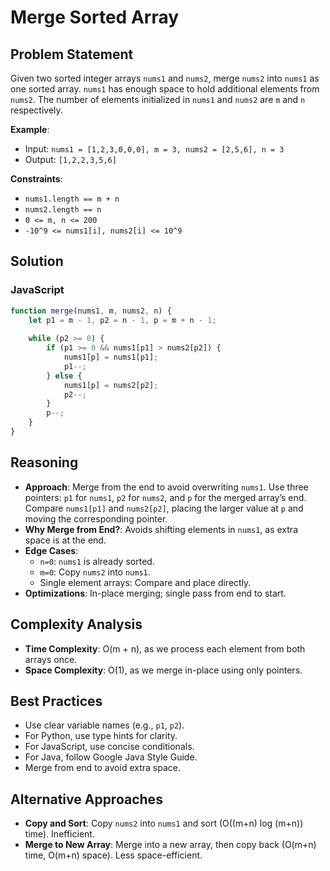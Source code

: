 # Merge Sorted Array

## Problem Statement
Given two sorted integer arrays `nums1` and `nums2`, merge `nums2` into `nums1` as one sorted array. `nums1` has enough space to hold additional elements from `nums2`. The number of elements initialized in `nums1` and `nums2` are `m` and `n` respectively.

**Example**:
- Input: `nums1 = [1,2,3,0,0,0], m = 3, nums2 = [2,5,6], n = 3`
- Output: `[1,2,2,3,5,6]`

**Constraints**:
- `nums1.length == m + n`
- `nums2.length == n`
- `0 <= m, n <= 200`
- `-10^9 <= nums1[i], nums2[i] <= 10^9`

## Solution

### JavaScript
```javascript
function merge(nums1, m, nums2, n) {
    let p1 = m - 1, p2 = n - 1, p = m + n - 1;
    
    while (p2 >= 0) {
        if (p1 >= 0 && nums1[p1] > nums2[p2]) {
            nums1[p] = nums1[p1];
            p1--;
        } else {
            nums1[p] = nums2[p2];
            p2--;
        }
        p--;
    }
}
```

## Reasoning
- **Approach**: Merge from the end to avoid overwriting `nums1`. Use three pointers: `p1` for `nums1`, `p2` for `nums2`, and `p` for the merged array’s end. Compare `nums1[p1]` and `nums2[p2]`, placing the larger value at `p` and moving the corresponding pointer.
- **Why Merge from End?**: Avoids shifting elements in `nums1`, as extra space is at the end.
- **Edge Cases**:
  - `n=0`: `nums1` is already sorted.
  - `m=0`: Copy `nums2` into `nums1`.
  - Single element arrays: Compare and place directly.
- **Optimizations**: In-place merging; single pass from end to start.

## Complexity Analysis
- **Time Complexity**: O(m + n), as we process each element from both arrays once.
- **Space Complexity**: O(1), as we merge in-place using only pointers.

## Best Practices
- Use clear variable names (e.g., `p1`, `p2`).
- For Python, use type hints for clarity.
- For JavaScript, use concise conditionals.
- For Java, follow Google Java Style Guide.
- Merge from end to avoid extra space.

## Alternative Approaches
- **Copy and Sort**: Copy `nums2` into `nums1` and sort (O((m+n) log (m+n)) time). Inefficient.
- **Merge to New Array**: Merge into a new array, then copy back (O(m+n) time, O(m+n) space). Less space-efficient.